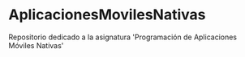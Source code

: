 # AplicacionesMovilesNativas
Repositorio dedicado a la asignatura 'Programación de Aplicaciones Móviles Nativas'
